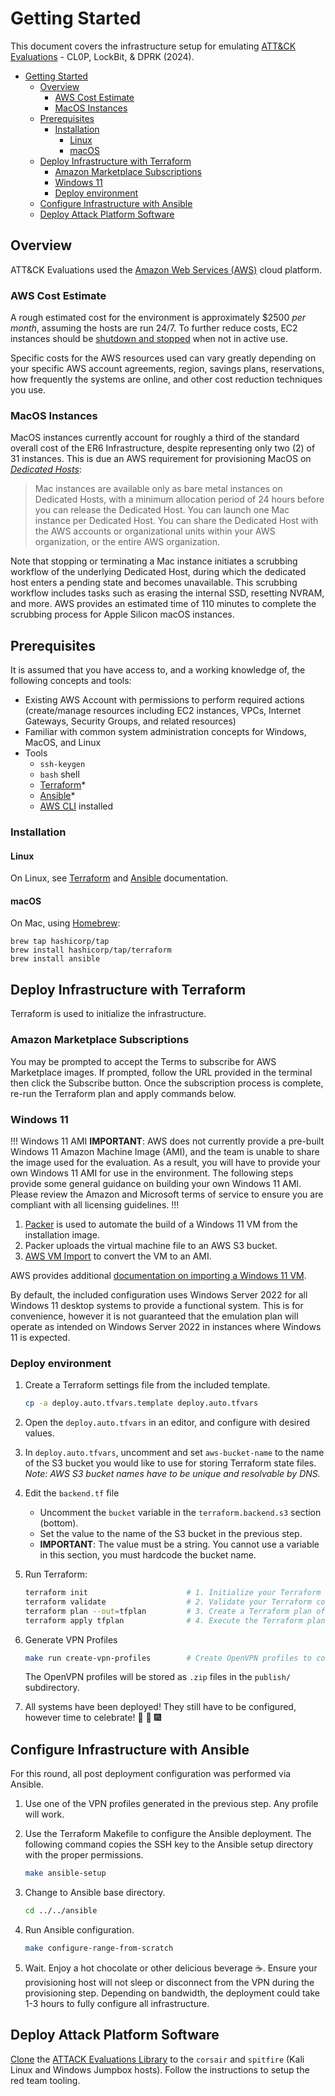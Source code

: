 # Getting Started

This document covers the infrastructure setup for emulating [ATT&CK Evaluations](https://attackevals.mitre-engenuity.org/) - CL0P, LockBit, & DPRK (2024).

- [Getting Started](#getting-started)
  - [Overview](#overview)
    - [AWS Cost Estimate](#aws-cost-estimate)
    - [MacOS Instances](#macos-instances)
  - [Prerequisites](#prerequisites)
    - [Installation](#installation)
      - [Linux](#linux)
      - [macOS](#macos)
  - [Deploy Infrastructure with Terraform](#deploy-infrastructure-with-terraform)
    - [Amazon Marketplace Subscriptions](#amazon-marketplace-subscriptions)
    - [Windows 11](#windows-11)
    - [Deploy environment](#deploy-environment)
  - [Configure Infrastructure with Ansible](#configure-infrastructure-with-ansible)
  - [Deploy Attack Platform Software](#deploy-attack-platform-software)

## Overview

ATT&CK Evaluations used the [Amazon Web Services (AWS)](https://aws.amazon.com/) cloud platform.

### AWS Cost Estimate

A rough estimated cost for the environment is approximately $2500 _per month_, assuming the hosts are run 24/7. To further reduce costs, EC2 instances should be [shutdown and stopped](https://aws.amazon.com/ec2/faqs/) when not in active use.

Specific costs for the AWS resources used can vary greatly depending on your specific AWS account agreements, region, savings plans, reservations, how frequently the systems are online, and other cost reduction techniques you use.

### MacOS Instances

MacOS instances currently account for roughly a third of the standard overall cost of the ER6 Infrastructure, despite representing only two (2) of 31 instances. This is due an AWS requirement for provisioning MacOS on [_Dedicated Hosts_](https://docs.aws.amazon.com/AWSEC2/latest/UserGuide/ec2-mac-instances.html):

> Mac instances are available only as bare metal instances on Dedicated Hosts, with a minimum allocation period of 24 hours before you can release the Dedicated Host. You can launch one Mac instance per Dedicated Host. You can share the Dedicated Host with the AWS accounts or organizational units within your AWS organization, or the entire AWS organization.

Note that stopping or terminating a Mac instance initiates a scrubbing workflow of the underlying Dedicated Host, during which the dedicated host enters a pending state and becomes unavailable. This scrubbing workflow includes tasks such as erasing the internal SSD, resetting NVRAM, and more. AWS provides an estimated time of 110 minutes to complete the scrubbing process for Apple Silicon macOS instances.

## Prerequisites

It is assumed that you have access to, and a working knowledge of, the following concepts and tools:

- Existing AWS Account with permissions to perform required actions (create/manage resources including EC2 instances, VPCs, Internet Gateways, Security Groups, and related resources)
- Familiar with common system administration concepts for Windows, MacOS, and Linux
- Tools
  - `ssh-keygen`
  - `bash` shell
  - [Terraform](https://developer.hashicorp.com/terraform/downloads)*
  - [Ansible](https://docs.ansible.com/)*
  - [AWS CLI](https://aws.amazon.com/cli/) installed

### Installation

#### Linux

On Linux, see [Terraform](https://developer.hashicorp.com/terraform/downloads) and [Ansible](https://docs.ansible.com/ansible/latest/installation_guide/installation_distros.html) documentation.

#### macOS

On Mac, using [Homebrew](https://brew.sh/):

```shell
brew tap hashicorp/tap
brew install hashicorp/tap/terraform
brew install ansible
```

## Deploy Infrastructure with Terraform

Terraform is used to initialize the infrastructure.

### Amazon Marketplace Subscriptions

You may be prompted to accept the Terms to subscribe for AWS Marketplace images. If prompted, follow the URL provided in the terminal then click the Subscribe button. Once the subscription process is complete, re-run the Terraform plan and apply commands below.

### Windows 11

!!! Windows 11 AMI
**IMPORTANT**: AWS does not currently provide a pre-built Windows 11 Amazon Machine Image (AMI), and the team is unable to share the image used for the evaluation. As a result, you will have to provide your own Windows 11 AMI for use in the environment. The following steps provide some general guidance on building your own Windows 11 AMI. Please review the Amazon and Microsoft terms of service to ensure you are compliant with all licensing guidelines.
!!!

1. [Packer](https://www.packer.io/) is used to automate the build of a Windows 11 VM from the installation image.
2. Packer uploads the virtual machine file to an AWS S3 bucket.
3. [AWS VM Import](https://docs.aws.amazon.com/vm-import/latest/userguide/what-is-vmimport.html) to convert the VM to an AMI.

AWS provides additional [documentation on importing a Windows 11 VM](https://aws.amazon.com/blogs/modernizing-with-aws/bringing-your-windows-11-image-to-aws-with-vm-import-export/).

By default, the included configuration uses Windows Server 2022 for all Windows 11 desktop systems to provide a functional system. This is for convenience, however it is not guaranteed that the emulation plan will operate as intended on Windows Server 2022 in instances where Windows 11 is expected.

### Deploy environment

1. Create a Terraform settings file from the included template.

    ```bash
    cp -a deploy.auto.tfvars.template deploy.auto.tfvars
    ```

2. Open the `deploy.auto.tfvars` in an editor, and configure with desired values.
3. In `deploy.auto.tfvars`, uncomment and set `aws-bucket-name` to the name of the S3 bucket you would like to use for storing Terraform state files. _Note: AWS S3 bucket names have to be unique and resolvable by DNS._
4. Edit the `backend.tf` file
    - Uncomment the `bucket` variable in the `terraform.backend.s3` section (bottom).
    - Set the value to the name of the S3 bucket in the previous step.
    - **IMPORTANT**: The value must be a string. You cannot use a variable in this section, you must hardcode the bucket name.
5. Run Terraform:

    ```bash
    terraform init                      # 1. Initialize your Terraform environment
    terraform validate                  # 2. Validate your Terraform configuration
    terraform plan --out=tfplan         # 3. Create a Terraform plan of your deployment
    terraform apply tfplan              # 4. Execute the Terraform plan (estimated time to deploy: 15-30 minutes)
    ```

6. Generate VPN Profiles

    ```bash
    make run create-vpn-profiles        # Create OpenVPN profiles to connect to your infrastructure
    ```

    The OpenVPN profiles will be stored as `.zip` files in the `publish/` subdirectory.

7. All systems have been deployed! They still have to be configured, however time to celebrate! :pizza: :confetti_ball: :fireworks:

## Configure Infrastructure with Ansible

For this round, all post deployment configuration was performed via Ansible.

1. Use one of the VPN profiles generated in the previous step. Any profile will work.
2. Use the Terraform Makefile to configure the Ansible deployment. The following command copies the SSH key to the Ansible setup directory with the proper permissions.

    ```bash
    make ansible-setup
    ```

3. Change to Ansible base directory.

    ```bash
    cd ../../ansible
    ```

4. Run Ansible configuration.

    ```bash
    make configure-range-from-scratch
    ```

5. Wait. Enjoy a hot chocolate or other delicious beverage :coffee:. Ensure your provisioning host will not sleep or disconnect from the VPN during the provisioning step. Depending on bandwidth, the deployment could take 1-3 hours to fully configure all infrastructure.

## Deploy Attack Platform Software

[Clone](https://docs.github.com/en/repositories/creating-and-managing-repositories/cloning-a-repository) the [ATTACK Evaluations Library](https://github.com/attackevals/ael) to the `corsair` and `spitfire` (Kali Linux and Windows Jumpbox hosts). Follow the instructions to setup the red team tooling.
